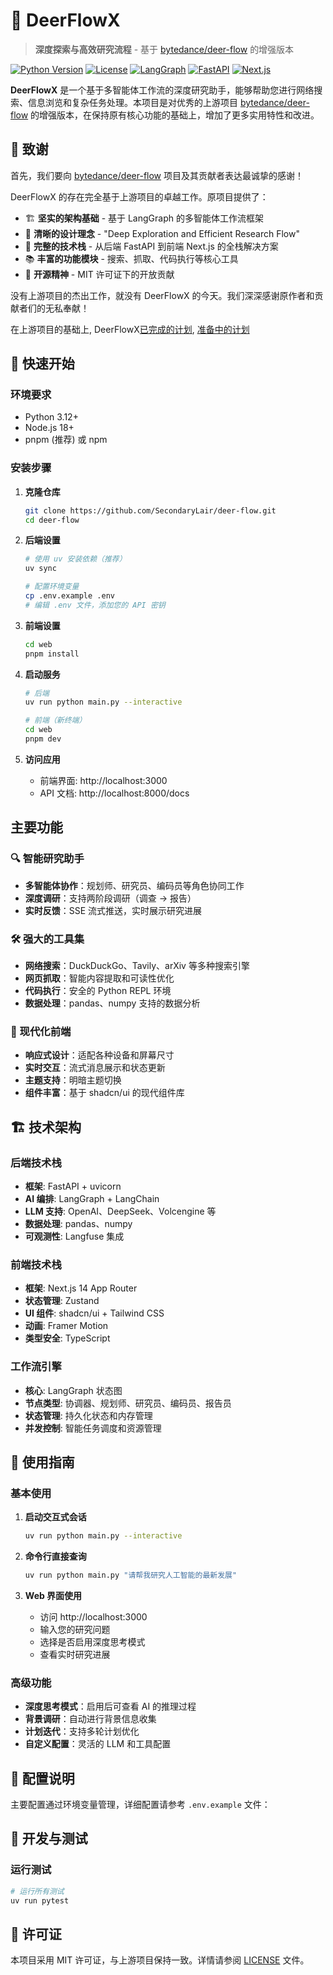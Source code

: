# 🦌 DeerFlowX

> **深度探索与高效研究流程** - 基于 [bytedance/deer-flow](https://github.com/bytedance/deer-flow) 的增强版本

[![Python Version](https://img.shields.io/badge/python-3.12+-blue.svg)](https://www.python.org/downloads/)
[![License](https://img.shields.io/badge/license-MIT-green.svg)](LICENSE)
[![LangGraph](https://img.shields.io/badge/LangGraph-0.4.3-orange.svg)](https://github.com/langchain-ai/langgraph)
[![FastAPI](https://img.shields.io/badge/FastAPI-0.110.0+-green.svg)](https://fastapi.tiangolo.com/)
[![Next.js](https://img.shields.io/badge/Next.js-14+-black.svg)](https://nextjs.org/)

**DeerFlowX** 是一个基于多智能体工作流的深度研究助手，能够帮助您进行网络搜索、信息浏览和复杂任务处理。本项目是对优秀的上游项目 [bytedance/deer-flow](https://github.com/bytedance/deer-flow) 的增强版本，在保持原有核心功能的基础上，增加了更多实用特性和改进。

## 🙏 致谢

首先，我们要向 [bytedance/deer-flow](https://github.com/bytedance/deer-flow) 项目及其贡献者表达最诚挚的感谢！

DeerFlowX 的存在完全基于上游项目的卓越工作。原项目提供了：
- 🏗️ **坚实的架构基础** - 基于 LangGraph 的多智能体工作流框架
- 🎯 **清晰的设计理念** - "Deep Exploration and Efficient Research Flow"
- 🔧 **完整的技术栈** - 从后端 FastAPI 到前端 Next.js 的全栈解决方案
- 📚 **丰富的功能模块** - 搜索、抓取、代码执行等核心工具
- 🌟 **开源精神** - MIT 许可证下的开放贡献

没有上游项目的杰出工作，就没有 DeerFlowX 的今天。我们深深感谢原作者和贡献者们的无私奉献！

在上游项目的基础上, DeerFlowX[已完成的计划](./docs/x/plan/done/), [准备中的计划](./docs/x/plan/)


## 🚀 快速开始

### 环境要求

- Python 3.12+
- Node.js 18+
- pnpm (推荐) 或 npm

### 安装步骤

1. **克隆仓库**
   ```bash
   git clone https://github.com/SecondaryLair/deer-flow.git
   cd deer-flow
   ```

2. **后端设置**
   ```bash
   # 使用 uv 安装依赖（推荐）
   uv sync

   # 配置环境变量
   cp .env.example .env
   # 编辑 .env 文件，添加您的 API 密钥
   ```

3. **前端设置**
   ```bash
   cd web
   pnpm install
   ```

4. **启动服务**
   ```bash
   # 后端
   uv run python main.py --interactive

   # 前端（新终端）
   cd web
   pnpm dev
   ```

5. **访问应用**
   - 前端界面: http://localhost:3000
   - API 文档: http://localhost:8000/docs

## 主要功能

### 🔍 智能研究助手
- **多智能体协作**：规划师、研究员、编码员等角色协同工作
- **深度调研**：支持两阶段调研（调查 → 报告）
- **实时反馈**：SSE 流式推送，实时展示研究进展

### 🛠️ 强大的工具集
- **网络搜索**：DuckDuckGo、Tavily、arXiv 等多种搜索引擎
- **网页抓取**：智能内容提取和可读性优化
- **代码执行**：安全的 Python REPL 环境
- **数据处理**：pandas、numpy 支持的数据分析

### 🎨 现代化前端
- **响应式设计**：适配各种设备和屏幕尺寸
- **实时交互**：流式消息展示和状态更新
- **主题支持**：明暗主题切换
- **组件丰富**：基于 shadcn/ui 的现代组件库

## 🏗️ 技术架构

### 后端技术栈
- **框架**: FastAPI + uvicorn
- **AI 编排**: LangGraph + LangChain
- **LLM 支持**: OpenAI、DeepSeek、Volcengine 等
- **数据处理**: pandas、numpy
- **可观测性**: Langfuse 集成

### 前端技术栈
- **框架**: Next.js 14 App Router
- **状态管理**: Zustand
- **UI 组件**: shadcn/ui + Tailwind CSS
- **动画**: Framer Motion
- **类型安全**: TypeScript

### 工作流引擎
- **核心**: LangGraph 状态图
- **节点类型**: 协调器、规划师、研究员、编码员、报告员
- **状态管理**: 持久化状态和内存管理
- **并发控制**: 智能任务调度和资源管理

## 📖 使用指南

### 基本使用

1. **启动交互式会话**
   ```bash
   uv run python main.py --interactive
   ```

2. **命令行直接查询**
   ```bash
   uv run python main.py "请帮我研究人工智能的最新发展"
   ```

3. **Web 界面使用**
   - 访问 http://localhost:3000
   - 输入您的研究问题
   - 选择是否启用深度思考模式
   - 查看实时研究进展

### 高级功能

- **深度思考模式**：启用后可查看 AI 的推理过程
- **背景调研**：自动进行背景信息收集
- **计划迭代**：支持多轮计划优化
- **自定义配置**：灵活的 LLM 和工具配置

## 🔧 配置说明

主要配置通过环境变量管理，详细配置请参考 `.env.example` 文件：

## 🧪 开发与测试

### 运行测试
```bash
# 运行所有测试
uv run pytest

```

## 📄 许可证

本项目采用 MIT 许可证，与上游项目保持一致。详情请参阅 [LICENSE](LICENSE) 文件。
